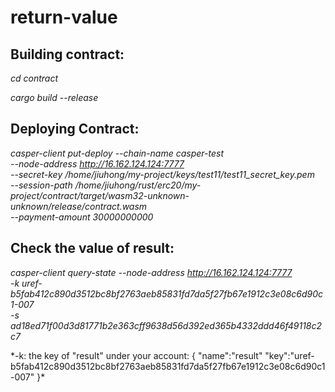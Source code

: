 # return-value

## Building contract:
_cd contract_

_cargo build --release_

## Deploying Contract:
_casper-client put-deploy --chain-name casper-test \
--node-address http://16.162.124.124:7777 \
--secret-key /home/jiuhong/my-project/keys/test11/test11_secret_key.pem \
--session-path /home/jiuhong/rust/erc20/my-project/contract/target/wasm32-unknown-unknown/release/contract.wasm \
--payment-amount 30000000000_

## Check the value of result:
_casper-client query-state --node-address http://16.162.124.124:7777 \
-k uref-b5fab412c890d3512bc8bf2763aeb85831fd7da5f27fb67e1912c3e08c6d90c1-007 \
-s ad18ed71f00d3d81771b2e363cff9638d56d392ed365b4332ddd46f49118c2c7_

*-k: the key of "result" under your account:
{
"name":"result"
"key":"uref-b5fab412c890d3512bc8bf2763aeb85831fd7da5f27fb67e1912c3e08c6d90c1-007"
}\*


